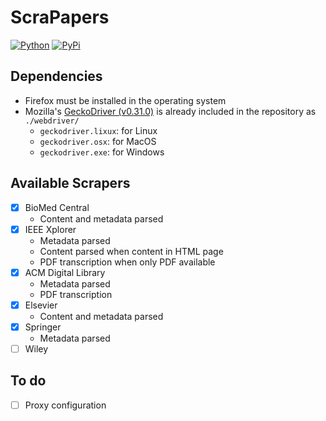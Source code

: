 # ScraPapers

[![Python](https://img.shields.io/static/v1?label=Python&message=3.10.5&color=yellow)](https://www.python.org/downloads/release/python-369/)
[![PyPi](https://img.shields.io/static/v1?label=PyPi&message=22.1.2&color=blue)](https://pypi.org/project/pip/21.2.4/)

## Dependencies

- Firefox must be installed in the operating system
- Mozilla's [GeckoDriver (v0.31.0)](https://github.com/mozilla/geckodriver/releases/tag/v0.31.0) is already included in the repository as `./webdriver/`
	- `geckodriver.lixux`: for Linux
	- `geckodriver.osx`: for MacOS
	- `geckodriver.exe`: for Windows

## Available Scrapers

- [x] BioMed Central
	- Content and metadata parsed
- [x] IEEE Xplorer
	- Metadata parsed
	- Content parsed when content in HTML page
	- PDF transcription when only PDF available
- [x] ACM Digital Library
	- Metadata parsed
	- PDF transcription
- [x] Elsevier
	- Content and metadata parsed
- [x] Springer
	- Metadata parsed
- [ ] Wiley

## To do

- [ ] Proxy configuration
